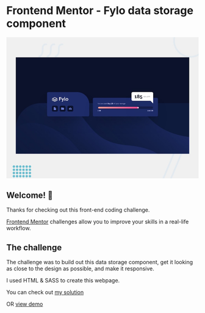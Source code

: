 # Frontend Mentor - Fylo data storage component

![Design preview for the Fylo data storage component coding challenge](./design/desktop-preview.jpg)

## Welcome! 👋

Thanks for checking out this front-end coding challenge.

[Frontend Mentor](https://www.frontendmentor.io) challenges allow you to improve your skills in a real-life workflow.

## The challenge

The challenge was to build out this data storage component, get it looking as close to the design as possible, and  make it responsive.

I used HTML & SASS to create this webpage.

You can check out [my solution](https://fm-fylo-data-storage-component-oyeseyfdi.vercel.app/)

OR [view demo](https://www.frontendmentor.io/solutions/fylo-data-storage-using-flexbox-and-sass-sIyG6Mpsq)
